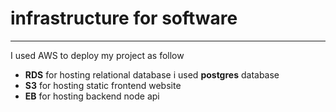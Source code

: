 # infrastructure for software
---
I used AWS to deploy my project as follow 
* **RDS** for hosting relational database i used **postgres** database
* **S3** for hosting static frontend website 
* **EB** for hosting backend node api 
